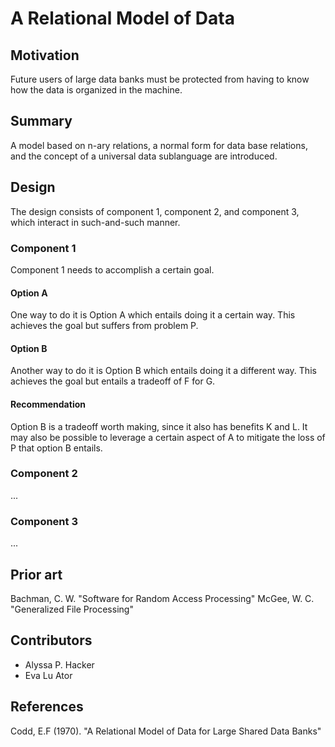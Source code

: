 A Relational Model of Data
==========================

Motivation
----------

Future users of large data banks must be protected from having to know how the data is organized in the machine.

Summary
-------

A model based on n-ary relations, a normal form for data base relations, and the concept of a universal data sublanguage are introduced.

Design
------

The design consists of component 1, component 2, and component 3, which interact in such-and-such manner.

### Component 1

Component 1 needs to accomplish a certain goal.

#### Option A

One way to do it is Option A which entails doing it a certain way. This achieves the goal but suffers from problem P.

#### Option B

Another way to do it is Option B which entails doing it a different way. This achieves the goal but entails a tradeoff of F for G.

#### Recommendation

Option B is a tradeoff worth making, since it also has benefits K and L. It may also be possible to leverage a certain aspect of A to mitigate the loss of P that option B entails.

### Component 2

...

### Component 3

...

Prior art
---------

Bachman, C. W. "Software for Random Access Processing"
McGee, W. C. "Generalized File Processing"

Contributors
------------

* Alyssa P. Hacker
* Eva Lu Ator

References
----------

Codd, E.F (1970). "A Relational Model of Data for Large Shared Data Banks"
